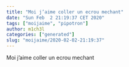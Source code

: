 ```yaml
---
title: "Moi j’aime coller un ecrou mechant"
date: "Sun Feb  2 21:19:37 CET 2020"
tags: ["moijaime", "pipotron"]
author: m1ch3l
categories: ["generated"]
slug: "moijaime/2020-02-02-21:19:37"
---
```


Moi j’aime coller un ecrou mechant
